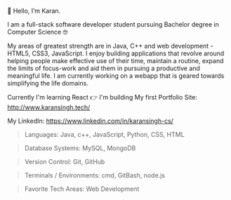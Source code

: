 👋 Hello, I’m Karan.

I am a full-stack software developer student pursuing Bachelor degree in Computer Science 🤓

My areas of greatest strength are in Java, C++ and web development - HTML5, CSS3, JavaScript. I enjoy building applications that revolve around helping people make effective use of their time, maintain a routine, expand the limits of focus-work and aid them in pursuing a productive and meaningful life. I am currently working on a webapp that is geared towards simplifying the life domains. 

Currently I'm learning React
👉 I'm building My first Portfolio Site: http://www.karansingh.tech/

My LinkedIn: https://www.linkedin.com/in/karansingh-cs/

> Languages: 
   Java, c++, JavaScript, Python, CSS, HTML
    
> Database Systems: 
   MySQL, MongoDB
   
> Version Control: 
   Git, GitHub

> Terminals / Environments: 
   cmd, GitBash, node.js

> Favorite Tech Areas: 
   Web Development

